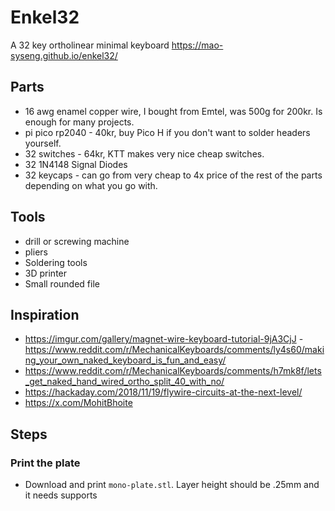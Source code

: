 # Enkel32
A 32 key ortholinear minimal keyboard
https://mao-syseng.github.io/enkel32/

## Parts
- 16 awg enamel copper wire, I bought from Emtel, was 500g for 200kr. Is enough for many projects. 
- pi pico rp2040 - 40kr, buy Pico H if you don't want to solder headers yourself.
- 32 switches - 64kr, KTT makes very nice cheap switches.
- 32 1N4148 Signal Diodes
- 32 keycaps - can go from very cheap to 4x price of the rest of the parts depending on what you go with.


## Tools
- drill or screwing machine
- pliers
- Soldering tools
- 3D printer
- Small rounded file
  

## Inspiration
- https://imgur.com/gallery/magnet-wire-keyboard-tutorial-9jA3CjJ - https://www.reddit.com/r/MechanicalKeyboards/comments/ly4s60/making_your_own_naked_keyboard_is_fun_and_easy/
- https://www.reddit.com/r/MechanicalKeyboards/comments/h7mk8f/lets_get_naked_hand_wired_ortho_split_40_with_no/
- https://hackaday.com/2018/11/19/flywire-circuits-at-the-next-level/
- https://x.com/MohitBhoite

## Steps
### Print the plate
- Download and print `mono-plate.stl`. Layer height should be .25mm and it needs supports
